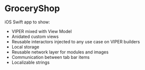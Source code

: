# GroceryShop

iOS Swift app to show:
- VIPER mixed with View Model
- Anidated custom views 
- Reusable interactors injected to any use case on VIPER builders
- Local storage
- Reusable network layer for modules and images
- Communication between tab bar items
- Localizable strings
